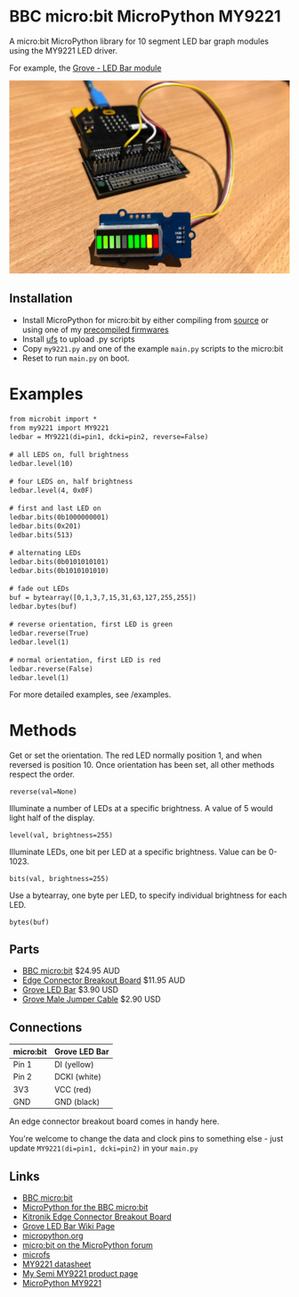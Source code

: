 # BBC micro:bit MicroPython MY9221

A micro:bit MicroPython library for 10 segment LED bar graph modules using the MY9221 LED driver.

For example, the [Grove - LED Bar module](http://wiki.seeed.cc/Grove-LED_Bar/)

![demo](docs/demo.jpg)

## Installation

* Install MicroPython for micro:bit by either compiling from [source](https://github.com/bbcmicrobit/micropython) or using one of my [precompiled firmwares](https://github.com/mcauser/microbit-tm1637/tree/master/firmware)
* Install [ufs](https://github.com/ntoll/microfs) to upload .py scripts
* Copy `my9221.py` and one of the example `main.py` scripts to the micro:bit
* Reset to run `main.py` on boot.

# Examples

```
from microbit import *
from my9221 import MY9221
ledbar = MY9221(di=pin1, dcki=pin2, reverse=False)

# all LEDS on, full brightness
ledbar.level(10)

# four LEDS on, half brightness
ledbar.level(4, 0x0F)

# first and last LED on
ledbar.bits(0b1000000001)
ledbar.bits(0x201)
ledbar.bits(513)

# alternating LEDs
ledbar.bits(0b0101010101)
ledbar.bits(0b1010101010)

# fade out LEDs
buf = bytearray([0,1,3,7,15,31,63,127,255,255])
ledbar.bytes(buf)

# reverse orientation, first LED is green
ledbar.reverse(True)
ledbar.level(1)

# normal orientation, first LED is red
ledbar.reverse(False)
ledbar.level(1)
```

For more detailed examples, see /examples.

# Methods

Get or set the orientation.
The red LED normally position 1, and when reversed is position 10.
Once orientation has been set, all other methods respect the order.
```
reverse(val=None)
```

Illuminate a number of LEDs at a specific brightness.
A value of 5 would light half of the display.
```
level(val, brightness=255)
```

Illuminate LEDs, one bit per LED at a specific brightness.
Value can be 0-1023.
```
bits(val, brightness=255)
```

Use a bytearray, one byte per LED, to specify individual brightness for each LED.
```
bytes(buf)
```

## Parts

* [BBC micro:bit](https://tronixlabs.com.au/bbc-micro-bit/bbc-micro-bit-board-only-retail-pack-australia/) $24.95 AUD
* [Edge Connector Breakout Board](https://tronixlabs.com.au/bbc-micro-bit/edge-connector-breakout-board-for-bbc-micro-bit-australia/) $11.95 AUD
* [Grove LED Bar](https://www.seeedstudio.com/Grove-LED-Bar-v2.0-p-2474.html) $3.90 USD
* [Grove Male Jumper Cable](https://www.seeedstudio.com/Grove-4-pin-Male-Jumper-to-Grove-4-pin-Conversion-Cable-%285-PCs-per-Pack%29-p-1565.html) $2.90 USD

## Connections

micro:bit | Grove LED Bar
--------- | ---------------
Pin 1     | DI (yellow)
Pin 2     | DCKI (white)
3V3       | VCC (red)
GND       | GND (black)

An edge connector breakout board comes in handy here.

You're welcome to change the data and clock pins to something else - just update `MY9221(di=pin1, dcki=pin2)` in your `main.py`

## Links

* [BBC micro:bit](http://microbit.org/)
* [MicroPython for the BBC micro:bit](https://github.com/bbcmicrobit/micropython)
* [Kitronik Edge Connector Breakout Board](https://www.https://www.kitronik.co.uk/5601b-edge-connector-breakout-board-for-bbc-microbit-pre-built.html.co.uk/5601b-edge-connector-breakout-board-for-bbc-microbit-pre-built.html)
* [Grove LED Bar Wiki Page](http://wiki.seeed.cc/Grove-LED_Bar/)
* [micropython.org](http://micropython.org)
* [micro:bit on the MicroPython forum](https://forum.micropython.org/viewforum.php?f=17)
* [microfs](https://github.com/ntoll/microfs)
* [MY9221 datasheet](https://raw.githubusercontent.com/SeeedDocument/Grove-LED_Bar/master/res/MY9221_DS_1.0.pdf)
* [My Semi MY9221 product page](http://www.my-semi.com/content/products/product_mean.aspx?id=9)
* [MicroPython MY9221](https://github.com/mcauser/micropython-my9221)
